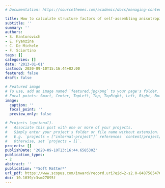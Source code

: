 ```yaml
---
# Documentation: https://sourcethemes.com/academic/docs/managing-content/

title: How to calculate structure factors of self-assembling anisotropic particles
subtitle: ''
summary: ''
authors:
- S. Kantorovich
- E. Pyanzina
- C. De Michele
- F. Sciortino
tags: []
categories: []
date: '2013-01-01'
lastmod: 2020-09-10T15:16:44+02:00
featured: false
draft: false

# Featured image
# To use, add an image named `featured.jpg/png` to your page's folder.
# Focal points: Smart, Center, TopLeft, Top, TopRight, Left, Right, BottomLeft, Bottom, BottomRight.
image:
  caption: ''
  focal_point: ''
  preview_only: false

# Projects (optional).
#   Associate this post with one or more of your projects.
#   Simply enter your project's folder or file name without extension.
#   E.g. `projects = ["internal-project"]` references `content/project/deep-learning/index.md`.
#   Otherwise, set `projects = []`.
projects: []
publishDate: '2020-09-10T13:16:44.658530Z'
publication_types:
- 2
abstract: ''
publication: '*Soft Matter*'
url_pdf: https://www.scopus.com/inward/record.uri?eid=2-s2.0-84875854765&doi=10.1039%2fc3sm27895f&partnerID=40&md5=5a9fc151babcfe43c3eae60510229db1
doi: 10.1039/c3sm27895f
---
```

